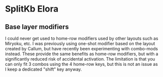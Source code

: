 # SplitKb Elora

## Base layer modifiers

I could never get used to home-row modifiers used by other layouts such as Miryoku, etc. I was previously using one-shot modifier based on the layout created by Callum, but have recently been experimenting with combo-mods instead. These provide the same benefits as home-row modifiers, but with a significantly reduced risk of accidental activation. The limitation is that you can only fit 3 combos using the 4 home-row keys, but this is not an issue as I keep a dedicated "shift" key anyway.
